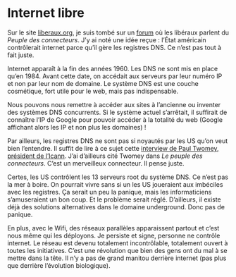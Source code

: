 # Internet libre

Sur le site [liberaux.org](http://www.liberaux.org), je suis tombé sur un [forum](http://www.liberaux.org/index.php?showtopic=26318&pid=153331&st=0&#entry153331) où les libéraux parlent du *Peuple des connecteurs*. J’y ai noté une idée reçue : l’État américain contrôlerait internet parce qu’il gère les registres DNS. Ce n’est pas tout à fait juste.

Internet apparaît à la fin des années 1960. Les DNS ne sont mis en place qu’en 1984. Avant cette date, on accédait aux serveurs par leur numéro IP et non par leur nom de domaine. Le système DNS est une couche cosmétique, fort utile pour le web, mais pas indispensable.

Nous pouvons nous remettre à accéder aux sites à l’ancienne ou inventer des systèmes DNS concurrents. Si le système actuel s’arrêtait, il suffirait de connaître l’IP de Google pour pouvoir accéder à la totalité du web (Google affichant alors les IP et non plus les domaines) !

Par ailleurs, les registres DNS ne sont pas si noyautés par les US qu’on veut bien l’entendre. Il suffit de lire à ce sujet cette [interview de Paul Twomey, président de l’Icann](http://www.zdnet.fr/actualites/internet/0,%2039020774,%2039287080,%2000.htm). J’ai d’ailleurs cité Twomey dans *Le peuple des connecteurs*. C’est un merveilleux connecteur. Il pense juste.

Certes, les US contrôlent les 13 serveurs root du système DNS. Ce n’est pas la mer à boire. On pourrait vivre sans si un les US joueraient aux imbéciles avec les registres. Ça serait un peu la panique, mais les informaticiens s’amuseraient un bon coup. Et le problème serait réglé. D’ailleurs, il existe déjà des solutions alternatives dans le domaine underground. Donc pas de panique.

En plus, avec le Wifi, des réseaux parallèles apparaissent partout et c’est nous même qui les déployons. Je persiste et signe, personne ne contrôle internet. Le réseau est devenu totalement incontrôlable, totalement ouvert à toutes les initiatives. C’est une révolution que bien des gens ont du mal à se mettre dans la tête. Il n’y a pas de grand manitou derrière internet (pas plus que derrière l’évolution biologique).